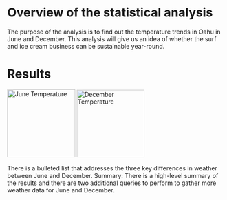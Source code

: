 # Overview of the statistical analysis

The purpose of the analysis is to find out the temperature trends in Oahu in June and December. This analysis will give us an idea of whether the surf and ice cream business can be sustainable year-round. 

# Results

<img width="158" alt="June Temperature" src="https://user-images.githubusercontent.com/107653012/185539932-b71932f6-317e-40eb-91c8-a805ab594bbc.png">

<img width="157" alt="December Temperature" src="https://user-images.githubusercontent.com/107653012/185539944-f3917ad9-75ef-4fc2-8978-c4286067c343.png">


There is a bulleted list that addresses the three key differences in weather between June and December. 
Summary:
There is a high-level summary of the results and there are two additional queries to perform to gather more weather data for June and December.

